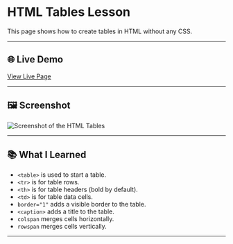 # HTML Tables Lesson

This page shows how to create tables in HTML without any CSS.

---

## 🌐 Live Demo
[View Live Page](https://saintsamuelle.github.io/FRONTEND-LEARNING-PROGRESS/HTML/Layout-Semantics/Tables/tables.html)

---

## 🖼 Screenshot
![Screenshot of the HTML Tables](screenshot.png)

---

## 📚 What I Learned
- `<table>` is used to start a table.
- `<tr>` is for table rows.
- `<th>` is for table headers (bold by default).
- `<td>` is for table data cells.
- `border="1"` adds a visible border to the table.
- `<caption>` adds a title to the table.
- `colspan` merges cells horizontally.
- `rowspan` merges cells vertically.

---
